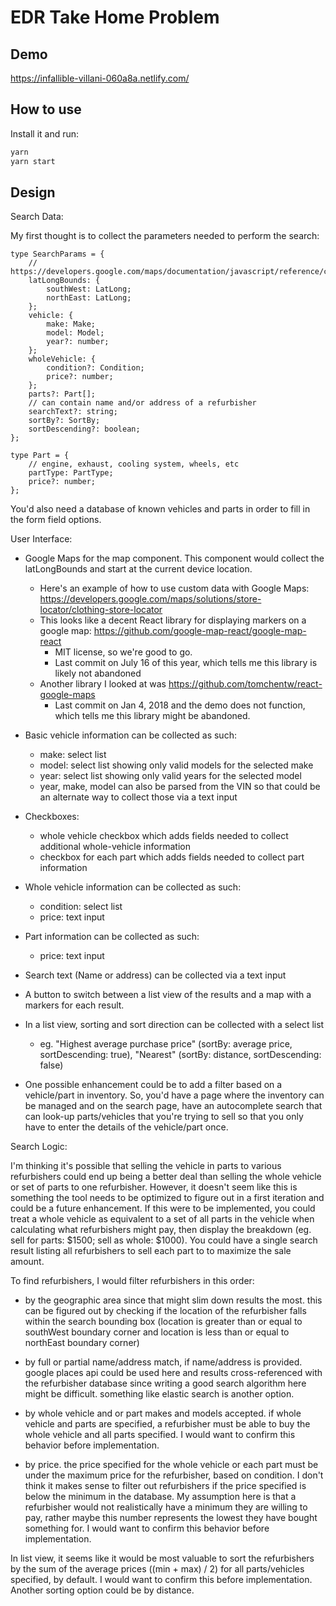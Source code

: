 # EDR Take Home Problem

## Demo

https://infallible-villani-060a8a.netlify.com/

## How to use

Install it and run:

```sh
yarn
yarn start
```

## Design

Search Data:

My first thought is to collect the parameters needed to perform the search:

```
type SearchParams = {
    // https://developers.google.com/maps/documentation/javascript/reference/coordinates#LatLngBounds
    latLongBounds: {
        southWest: LatLong;
        northEast: LatLong;
    };
    vehicle: {
        make: Make;
        model: Model;
        year?: number;
    };
    wholeVehicle: {
        condition?: Condition;
        price?: number;
    };
    parts?: Part[];
    // can contain name and/or address of a refurbisher
    searchText?: string;
    sortBy?: SortBy;
    sortDescending?: boolean;
};

type Part = {
    // engine, exhaust, cooling system, wheels, etc
    partType: PartType;
    price?: number;
};
```

You'd also need a database of known vehicles and parts in order to fill in the form field options.

User Interface:

- Google Maps for the map component. This component would collect the latLongBounds and start at the current device location.
    - Here's an example of how to use custom data with Google Maps: https://developers.google.com/maps/solutions/store-locator/clothing-store-locator
    - This looks like a decent React library for displaying markers on a google map: https://github.com/google-map-react/google-map-react
        - MIT license, so we're good to go.
        - Last commit on July 16 of this year, which tells me this library is likely not abandoned
    - Another library I looked at was https://github.com/tomchentw/react-google-maps
        - Last commit on Jan 4, 2018 and the demo does not function, which tells me this library might be abandoned.

- Basic vehicle information can be collected as such:
    - make: select list
    - model: select list showing only valid models for the selected make
    - year: select list showing only valid years for the selected model
    - year, make, model can also be parsed from the VIN so that could be an alternate way to collect those via a text input

- Checkboxes:
    - whole vehicle checkbox which adds fields needed to collect additional whole-vehicle information
    - checkbox for each part which adds fields needed to collect part information

- Whole vehicle information can be collected as such:
    - condition: select list
    - price: text input

- Part information can be collected as such:
    - price: text input
    
- Search text (Name or address) can be collected via a text input

- A button to switch between a list view of the results and a map with a markers for each result.

- In a list view, sorting and sort direction can be collected with a select list
    - eg. "Highest average purchase price" (sortBy: average price, sortDescending: true), "Nearest" (sortBy: distance, sortDescending: false)

- One possible enhancement could be to add a filter based on a vehicle/part in inventory. So, you'd have a page where the inventory can be managed and on the search page, have an autocomplete search that can look-up parts/vehicles that you're trying to sell so that you only have to enter the details of the vehicle/part once.

Search Logic:

I'm thinking it's possible that selling the vehicle in parts to various refurbishers could end up being a better deal than selling the whole vehicle or set of parts to one refurbisher. However, it doesn't seem like this is something the tool needs to be optimized to figure out in a first iteration and could be a future enhancement. If this were to be implemented, you could treat a whole vehicle as equivalent to a set of all parts in the vehicle when calculating what refurbishers might pay, then display the breakdown (eg. sell for parts: $1500; sell as whole: $1000). You could have a single search result listing all refurbishers to sell each part to to maximize the sale amount.

To find refurbishers, I would filter refurbishers in this order:
    
- by the geographic area since that might slim down results the most. this can be figured out by checking if the location of the refurbisher falls within the search bounding box (location is greater than or equal to southWest boundary corner and location is less than or equal to northEast boundary corner)

- by full or partial name/address match, if name/address is provided. google places api could be used here and results cross-referenced with the refurbisher database since writing a good search algorithm here might be difficult. something like elastic search is another option.

- by whole vehicle and or part makes and models accepted. if whole vehicle and parts are specified, a refurbisher must be able to buy the whole vehicle and all parts specified. I would want to confirm this behavior before implementation.

- by price. the price specified for the whole vehicle or each part must be under the maximum price for the refurbisher, based on condition. I don't think it makes sense to filter out refurbishers if the price specified is below the minimum in the database. My assumption here is that a refurbisher would not realistically have a minimum they are willing to pay, rather maybe this number represents the lowest they have bought something for. I would want to confirm this behavior before implementation.

In list view, it seems like it would be most valuable to sort the refurbishers by the sum of the average prices ((min + max) / 2) for all parts/vehicles specified, by default. I would want to confirm this before implementation. Another sorting option could be by distance.






